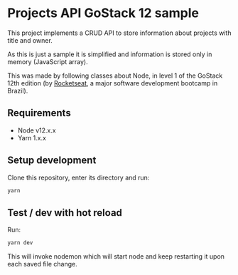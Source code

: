 # Projects API GoStack 12 sample

This project implements a CRUD API to store information about projects with title and owner.

As this is just a sample it is simplified and information is stored only in memory (JavaScript array).

This was made by following classes about Node, in level 1 of the GoStack 12th edition (by [Rocketseat](https://rocketseat.com.br/), a major software development bootcamp in Brazil).

## Requirements

* Node v12.x.x
* Yarn 1.x.x

## Setup development

Clone this repository, enter its directory and run:

```bash
yarn
```

## Test / dev with hot reload

Run:

```bash
yarn dev
```

This will invoke nodemon which will start node and keep restarting it upon each saved file change.
